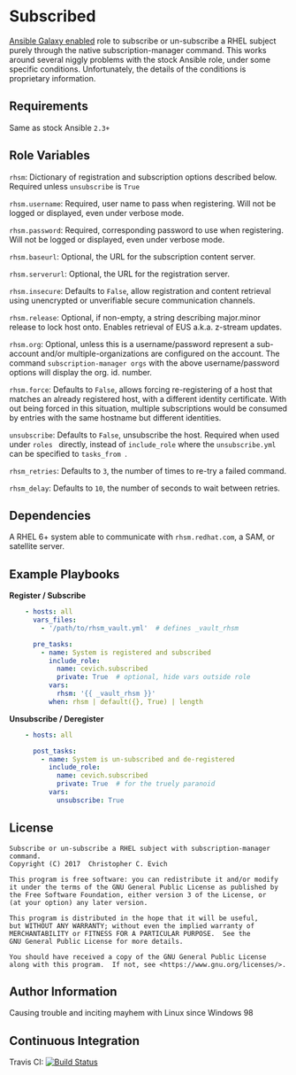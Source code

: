 Subscribed
==========

[Ansible Galaxy enabled](https://galaxy.ansible.com/cevich/subscribed)
role to subscribe or un-subscribe a RHEL
subject purely through the native subscription-manager command.
This works around several niggly problems with the stock Ansible
role, under some specific conditions.  Unfortunately, the details
of the conditions is proprietary information.

Requirements
------------

Same as stock Ansible ``2.3+``

Role Variables
--------------

`rhsm`:
    Dictionary of registration and subscription options described below.
    Required unless ``unsubscribe`` is ``True``

`rhsm.username`:
    Required, user name to pass when registering.  Will not be logged or
    displayed, even under verbose mode.

`rhsm.password`:
    Required, corresponding password to use when registering.  Will not be logged or
    displayed, even under verbose mode.

`rhsm.baseurl`:
    Optional, the URL for the subscription content server.

`rhsm.serverurl`:
    Optional, the URL for the registration server.

`rhsm.insecure`:
    Defaults to ``False``, allow registration and content retrieval
    using unencrypted or unverifiable secure communication channels.

`rhsm.release`:
    Optional, if non-empty, a string describing major.minor release to
    lock host onto.  Enables retrieval of EUS a.k.a. z-stream updates.

`rhsm.org`:
    Optional, unless this is a username/password represent a sub-account
    and/or multiple-organizations are configured on the account. The
    command ``subscription-manager orgs`` with the above username/password
    options will display the org. id. number.

`rhsm.force`:
    Defaults to ``False``, allows forcing re-registering of a host
    that matches an already registered host, with a different identity
    certificate.  With out being forced in this situation, multiple
    subscriptions would be consumed by entries with the same hostname
    but different identities.

`unsubscribe`:
    Defaults to ``False``, unsubscribe the host.  Required when used
    under ``roles `` directly, instead of ``include_role`` where the
    ``unsubscribe.yml`` can be specified to ``tasks_from ``.

`rhsm_retries`:
    Defaults to ``3``, the number of times to re-try a failed command.

`rhsm_delay`:
    Defaults to ``10``, the number of seconds to wait between retries.


Dependencies
------------

A RHEL 6+ system able to communicate with ``rhsm.redhat.com``, a SAM, or satellite server.

Example Playbooks
----------------

**Register / Subscribe**

```yaml
    - hosts: all
      vars_files:
        - '/path/to/rhsm_vault.yml'  # defines _vault_rhsm

      pre_tasks:
        - name: System is registered and subscribed
          include_role:
            name: cevich.subscribed
            private: True  # optional, hide vars outside role
          vars:
            rhsm: '{{ _vault_rhsm }}'
          when: rhsm | default({}, True) | length
```

**Unsubscribe / Deregister**

```yaml
    - hosts: all

      post_tasks:
        - name: System is un-subscribed and de-registered
          include_role:
            name: cevich.subscribed
            private: True  # for the truely paranoid
          vars:
            unsubscribe: True
```

License
-------

    Subscribe or un-subscribe a RHEL subject with subscription-manager command.
    Copyright (C) 2017  Christopher C. Evich

    This program is free software: you can redistribute it and/or modify
    it under the terms of the GNU General Public License as published by
    the Free Software Foundation, either version 3 of the License, or
    (at your option) any later version.

    This program is distributed in the hope that it will be useful,
    but WITHOUT ANY WARRANTY; without even the implied warranty of
    MERCHANTABILITY or FITNESS FOR A PARTICULAR PURPOSE.  See the
    GNU General Public License for more details.

    You should have received a copy of the GNU General Public License
    along with this program.  If not, see <https://www.gnu.org/licenses/>.


Author Information
------------------

Causing trouble and inciting mayhem with Linux since Windows 98

Continuous Integration
----------------------

Travis CI: [![Build Status](https://travis-ci.org/cevich/subscribed.svg?branch=master)](https://travis-ci.org/cevich/subscribed)
